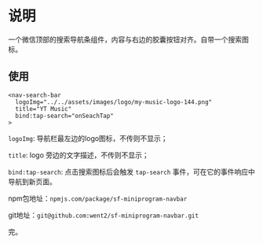 # 说明

一个微信顶部的搜索导航条组件，内容与右边的胶囊按钮对齐。自带一个搜索图标。

## 使用

```
<nav-search-bar
  logoImg="../../assets/images/logo/my-music-logo-144.png"
  title="YT Music"
  bind:tap-search="onSeachTap"
>
```

`logoImg`: 导航栏最左边的logo图标，不传则不显示；

`title`: logo 旁边的文字描述，不传则不显示；

`bind:tap-search`: 点击搜索图标后会触发 `tap-search` 事件，可在它的事件响应中导航到新页面。

npm包地址：`npmjs.com/package/sf-miniprogram-navbar`

git地址：`git@github.com:went2/sf-miniprogram-navbar.git`

完。